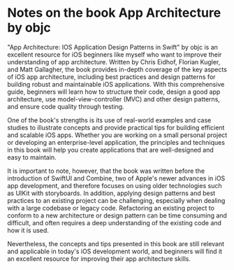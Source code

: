 # Notes on the book App Architecture by objc

"App Architecture: IOS Application Design Patterns in Swift" by objc is an excellent resource for iOS beginners like myself who want to improve their understanding of app architecture. Written by Chris Eidhof, Florian Kugler, and Matt Gallagher, the book provides in-depth coverage of the key aspects of iOS app architecture, including best practices and design patterns for building robust and maintainable iOS applications. With this comprehensive guide, beginners will learn how to structure their code, design a good app architecture, use model-view-controller (MVC) and other design patterns, and ensure code quality through testing.

One of the book's strengths is its use of real-world examples and case studies to illustrate concepts and provide practical tips for building efficient and scalable iOS apps. Whether you are working on a small personal project or developing an enterprise-level application, the principles and techniques in this book will help you create applications that are well-designed and easy to maintain.

It is important to note, however, that the book was written before the introduction of SwiftUI and Combine, two of Apple's newer advances in iOS app development, and therefore focuses on using older technologies such as UIKit with storyboards. In addition, applying design patterns and best practices to an existing project can be challenging, especially when dealing with a large codebase or legacy code. Refactoring an existing project to conform to a new architecture or design pattern can be time consuming and difficult, and often requires a deep understanding of the existing code and how it is used.

Nevertheless, the concepts and tips presented in this book are still relevant and applicable in today's iOS development world, and beginners will find it an excellent resource for improving their app architecture skills.